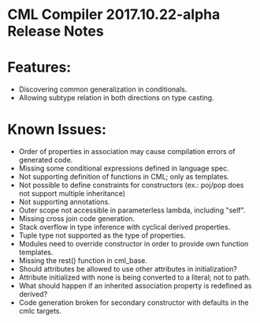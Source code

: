 # CML Compiler 2017.10.22-alpha Release Notes

# Features:

- Discovering common generalization in conditionals.
- Allowing subtype relation in both directions on type casting.

# Known Issues:

- Order of properties in association may cause compilation errors of generated code.
- Missing some conditional expressions defined in language spec.
- Not supporting definition of functions in CML; only as templates.
- Not possible to define constraints for constructors (ex.: poj/pop does not support multiple inheritance)
- Not supporting annotations.
- Outer scope not accessible in parameterless lambda, including "self".
- Missing cross join code generation.
- Stack overflow in type inference with cyclical derived properties.
- Tuple type not supported as the type of properties.
- Modules need to override constructor in order to provide own function templates.
- Missing the rest() function in cml_base.
- Should attributes be allowed to use other attributes in initialization?
- Attribute initialized with none is being converted to a literal; not to path.
- What should happen if an inherited association property is redefined as derived?
- Code generation broken for secondary constructor with defaults in the cmlc targets.
